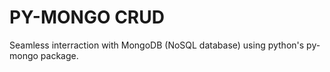 # PY-MONGO CRUD
Seamless interraction with MongoDB (NoSQL database) using python's py-mongo package.